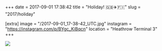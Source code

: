 +++
date = 2017-09-01 17:38:42
title = "Holiday! 🇬🇧✈️🇫🇮"
slug = "2017/holiday"

[extra]
image = "/2017-09-01_17-38-42_UTC.jpg"
instagram = "https://instagram.com/p/BYgc_KiBqcn"
location = "Heathrow Terminal 3"
+++

<img src="/2017-09-01_17-38-42_UTC.jpg" />
